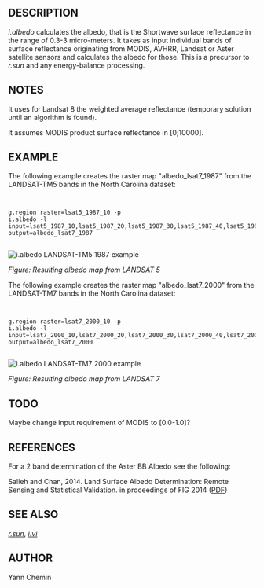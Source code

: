 
## DESCRIPTION

*i.albedo* calculates the albedo, that is the Shortwave surface
reflectance in the range of 0.3-3 micro-meters. It takes as input
individual bands of surface reflectance originating from MODIS, AVHRR, Landsat
or Aster satellite sensors and calculates the albedo for those. This is
a precursor to *r.sun* and any energy-balance processing.

## NOTES

It uses for Landsat 8 the weighted average reflectance (temporary solution
until an algorithm is found).

It assumes MODIS product surface reflectance in [0;10000].

## EXAMPLE

The following example creates the raster map "albedo\_lsat7\_1987" from the
LANDSAT-TM5 bands in the North Carolina dataset:

```


g.region raster=lsat5_1987_10 -p
i.albedo -l input=lsat5_1987_10,lsat5_1987_20,lsat5_1987_30,lsat5_1987_40,lsat5_1987_50,lsat5_1987_70 output=albedo_lsat7_1987


```

![i.albedo LANDSAT-TM5 1987 example](i_albedo_landsat5.png)

*Figure: Resulting albedo map from LANDSAT 5*

The following example creates the raster map "albedo\_lsat7\_2000" from the
LANDSAT-TM7 bands in the North Carolina dataset:

```


g.region raster=lsat7_2000_10 -p
i.albedo -l input=lsat7_2000_10,lsat7_2000_20,lsat7_2000_30,lsat7_2000_40,lsat7_2000_50,lsat7_2000_70 output=albedo_lsat7_2000


```

![i.albedo LANDSAT-TM7 2000 example](i_albedo_landsat7.png)

*Figure: Resulting albedo map from LANDSAT 7*

## TODO

Maybe change input requirement of MODIS to [0.0-1.0]?

## REFERENCES

For a 2 band determination of the Aster BB Albedo see the following:

Salleh and Chan, 2014. Land Surface Albedo Determination: Remote Sensing
and Statistical Validation. in proceedings of FIG 2014
([PDF](https://www.fig.net/resources/proceedings/fig_proceedings/fig2014/papers/ts05g/TS05G_salleh_chan_6910.pdf))

## SEE ALSO

*[r.sun](r.sun.html),
[i.vi](i.vi.html)*

## AUTHOR

Yann Chemin
